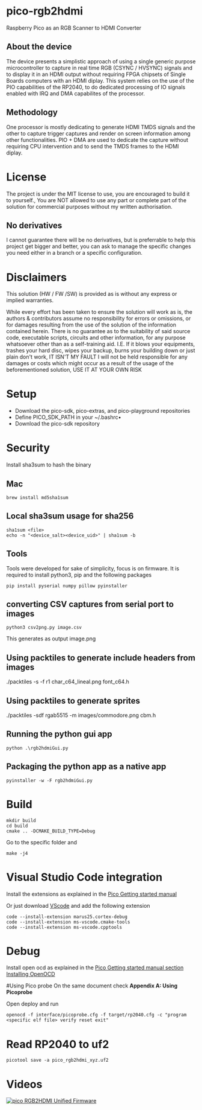 # pico-rgb2hdmi
Raspberry Pico as an RGB Scanner to HDMI Converter

## About the device
The device presents a simplistic approach of using a single generic purpose microcontroller to capture in real time RGB (CSYNC / HVSYNC) signals and to display it in an HDMI output without requiring FPGA chipsets of Single Boards computers with an HDMI diplay.
This system relies on the use of the PIO capabilities of the RP2040, to do dedicated processing of IO signals enabled with IRQ and DMA capabilites of the processor.

## Methodology
One processor is mostly dedicating to generate HDMI TMDS signals and the other to capture trigger captures and render on screen information among other functionalities.
PIO + DMA are used to dedicate the capture without requiring CPU intervention and to send the TMDS frames to the HDMI diplay.

# License
The project is under the MIT license to use, you are encouraged to build it to yourself., You are NOT  allowed to use any part or complete part of the solution for commercial purposes without my written authorisation. 

## No derivatives
I cannot guarantee there will be no derivatives, but is preferrable to help this project get bigger and better, you can ask to manage the specific changes you need either in a branch or a specific configuration.

# Disclaimers
This solution (HW / FW /SW)  is provided as is without any express or implied warranties.

While every effort has been taken to ensure the solution will work as is, the authors & contributors assume no responsibility for errors or omissions, or for damages resulting from the use of the solution of the information contained herein.
There is no guarantee as to the suitability of said source code, executable scripts, circuits and other information, for any purpose whatsoever other than as a self-training aid.
I.E. If it blows your equipments, trashes your hard disc, wipes your backup, burns your building down or just plain don't work, IT ISN'T MY FAULT
I will not be held responsible for any damages or costs which might occur as a result of the usage of the beforementioned solution, USE IT AT YOUR OWN RISK

# Setup
- Download the pico-sdk, pico-extras, and pico-playground repositories
- Define PICO_SDK_PATH in your ~/.bashrc• 
- Download the pico-sdk repository

# Security
Install sha3sum to hash the binary

## Mac
```
brew install md5sha1sum
```

## Local sha3sum usage for sha256
```
sha1sum <file>
echo -n "<device_salt><device_uid>" | sha1sum -b
```
## Tools
Tools were developed for sake of simplicity, focus is on firmware. 
It is required to install python3, pip and the following packages

```
pip install pyserial numpy pillow pyinstaller
```

## converting CSV captures from serial port to images
```
python3 csv2png.py image.csv
```
This generates as output image.png

## Using packtiles to generate include headers from images

./packtiles -s -f r1 char_c64_lineal.png font_c64.h

## Using packtiles to generate sprites
./packtiles -sdf rgab5515 -m  images/commodore.png cbm.h

## Running the python gui app
```
python .\rgb2hdmiGui.py
```

## Packaging the python app as a native app
```
pyinstaller -w -F rgb2hdmiGui.py
```

# Build
```
mkdir build
cd build
cmake .. -DCMAKE_BUILD_TYPE=Debug
```
Go to the specific folder and

`make -j4`

# Visual Studio Code integration
Install the extensions as explained in the  [Pico Getting started manual](https://datasheets.raspberrypi.org/pico/getting-started-with-pico.pdf)

Or just download [VScode](https://code.visualstudio.com/Download) and add the following extension

```
code --install-extension marus25.cortex-debug
code --install-extension ms-vscode.cmake-tools
code --install-extension ms-vscode.cpptools
```

# Debug
Install open ocd as explained in the [Pico Getting started manual section Installing OpenOCD](https://datasheets.raspberrypi.org/pico/getting-started-with-pico.pdf)

#Using Pico probe
On the same document check **Appendix A: Using Picoprobe**

Open deploy and run
```
openocd -f interface/picoprobe.cfg -f target/rp2040.cfg -c "program <specific elf file> verify reset exit"
```

# Read RP2040 to uf2
```
picotool save -a pico_rgb2hdmi_xyz.uf2
```

# Videos
[![pico RGB2HDMI Unified Firmware](https://img.youtube.com/vi/40rTiWgZHxM/default.jpg)](https://youtu.be/40rTiWgZHxM)
